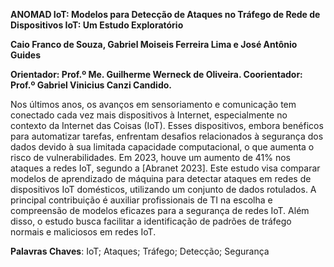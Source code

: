 **ANOMAD IoT: Modelos para Detecção de Ataques no Tráfego de Rede de
Dispositivos IoT: Um Estudo Exploratório**

**Caio Franco de Souza, Gabriel Moiseis Ferreira Lima e José Antônio Guides**


**Orientador: Prof.º Me. Guilherme Werneck de Oliveira.
Coorientador: Prof.º Gabriel Vinicius Canzi Candido.**

Nos últimos anos, os avanços em sensoriamento e comunicação tem conectado cada vez mais dispositivos à Internet, especialmente no contexto da Internet das Coisas (IoT). Esses dispositivos, embora benéficos para automatizar tarefas, enfrentam desafios relacionados à segurança dos dados devido à sua limitada capacidade computacional, o que aumenta o risco de vulnerabilidades. Em 2023, houve um aumento de 41% nos ataques a redes IoT, segundo a [Abranet 2023]. Este estudo visa comparar modelos de aprendizado de máquina para detectar ataques em redes de dispositivos IoT domésticos, utilizando um conjunto de dados rotulados. A principal contribuição é auxiliar profissionais de TI na escolha e compreensão de modelos eficazes para a segurança de redes IoT. Além disso, o estudo busca facilitar a identificação de padrões de tráfego normais e maliciosos em redes IoT.

**Palavras Chaves**: IoT; Ataques; Tráfego; Detecção; Segurança
